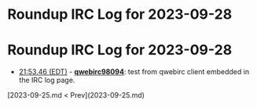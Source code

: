 # Roundup IRC Log for 2023-09-28 #
# Roundup IRC Log for 2023-09-28
* <a href="#21:53.46" id="21:53.46">21:53.46 (EDT)</a> - __[qwebirc98094](https://github.com/qwebirc98094)__: test from qwebirc client embedded in the IRC log page.

<div class="inpage-footer">
[2023-09-25.md < Prev](2023-09-25.md)
</div>
